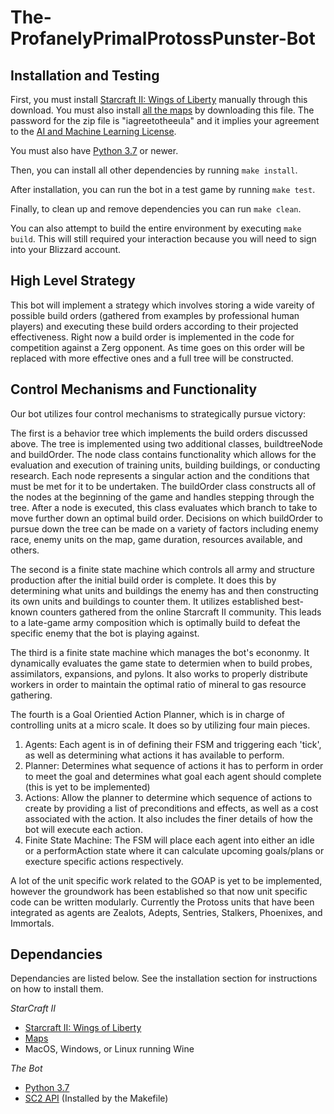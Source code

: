 # The-ProfanelyPrimalProtossPunster-Bot

## Installation and Testing

First, you must install [Starcraft II: Wings of Liberty](https://www.battle.net/download/getInstallerForGame?gameProgram=STARCRAFT_2) manually through this download.  You must also install [all the maps](http://blzdistsc2-a.akamaihd.net/MapPacks/Ladder2019Season3.zip) by downloading this file.  The password for
the zip file is "iagreetotheeula" and it implies your agreement to the [AI and Machine Learning License](http://blzdistsc2-a.akamaihd.net/AI_AND_MACHINE_LEARNING_LICENSE.html).

You must also have [Python 3.7](https://www.python.org/downloads/release/python-381/) or newer.

Then, you can install all other dependencies by running `make install`.

After installation, you can run the bot in a test game by running `make test`.

Finally, to clean up and remove dependencies you can run `make clean`.

You can also attempt to build the entire environment by executing `make build`.  This will still required your interaction because you will need to sign into your Blizzard account.

## High Level Strategy

This bot will implement a strategy which involves storing a wide vareity of possible build orders (gathered from examples by professional human players) and executing these build orders according to their projected effectiveness.  Right now a build order is implemented in the code for competition against a Zerg opponent.  As time goes on this order will be replaced with more effective ones and a full tree will be constructed.

## Control Mechanisms and Functionality

Our bot utilizes four control mechanisms to strategically pursue victory:

The first is a behavior tree which implements the build orders discussed above.  The tree is implemented using two additional classes, buildtreeNode and buildOrder.  The node class contains functionality which allows for the evaluation and execution of training units, building buildings, or conducting research.  Each node represents a singular action and the conditions that must be met for it to be undertaken.  The buildOrder class constructs all of the nodes at the beginning of the game and handles stepping through the tree.  After a node is executed, this class evaluates which branch to take to move further down an optimal build order.  Decisions on which buildOrder to pursue down the tree can be made on a variety of factors including enemy race, enemy units on the map, game duration, resources available, and others.

The second is a finite state machine which controls all army and structure production after the initial build order is complete.  It does this by determining what units and buildings the enemy has and then constructing its own units and buildings to counter them.  It utilizes established best-known counters gathered from the online Starcraft II community.  This leads to a late-game army composition which is optimally build to defeat the specific enemy that the bot is playing against.

The third is a finite state machine which manages the bot's econonmy.  It dynamically evaluates the game state to determien when to build probes, assimilators, expansions, and pylons.  It also works to properly distribute workers in order to maintain the optimal ratio of mineral to gas resource gathering.

The fourth is a Goal Orientied Action Planner, which is in charge of controlling units at a micro scale. It does so by utilizing four main pieces. 

1. Agents:
Each agent is in of defining their FSM and triggering each 'tick', as well as determining what actions it has available to perform.
2. Planner:
Determines what sequence of actions it has to perform in order to meet the goal and determines what goal each agent should complete (this is yet to be implemented)
3. Actions:
 Allow the planner to determine which sequence of actions to create by providing a list of preconditions and effects, as well as a cost associated with the action. It also includes the finer details of how the bot will execute each action.
4. Finite State Machine:
The FSM will place each agent into either an idle or a performAction state where it can calculate upcoming goals/plans or execture specific actions respectively.

A lot of the unit specific work related to the GOAP is yet to be implemented, however the groundwork has been established so that now unit specific code can be written modularly. Currently the Protoss units that have been integrated as agents are Zealots, Adepts, Sentries, Stalkers, Phoenixes, and Immortals.

## Dependancies

Dependancies are listed below.  See the installation section for instructions on how to install them.

*StarCraft II*
- [Starcraft II: Wings of Liberty](https://www.battle.net/download/getInstallerForGame?gameProgram=STARCRAFT_2)
- [Maps](http://blzdistsc2-a.akamaihd.net/MapPacks/Ladder2019Season3.zip)
-  MacOS, Windows, or Linux running Wine

*The Bot*
- [Python 3.7](https://www.python.org/downloads/release/python-381/)
- [SC2 API](https://github.com/BurnySc2/python-sc2) (Installed by the Makefile)

